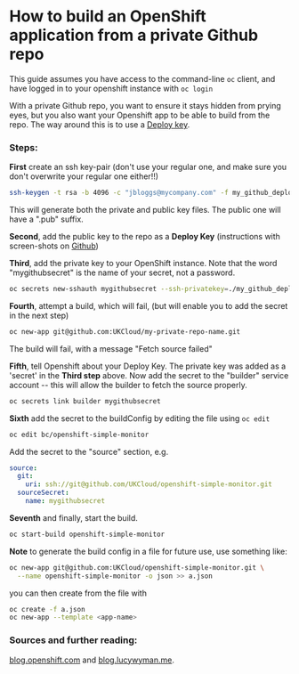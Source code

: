# How to build an OpenShift application from a private Github repo
This guide assumes you have access to the command-line `oc` client, and have
logged in to your openshift instance with `oc login`

With a private Github repo, you want to ensure it stays hidden from prying
eyes, but you also want your Openshift app to be able to build from the repo.
The way around this is to use a 
[Deploy key](https://developer.github.com/v3/guides/managing-deploy-keys/#deploy-keys).


### Steps:
**First**
create an ssh key-pair (don't use your regular one, and make sure
you don't overwrite your regular one either!!)
 
```bash
ssh-keygen -t rsa -b 4096 -c "jbloggs@mycompany.com" -f my_github_deploy_key
```
This will generate both the private and public key files. The public one will
have a ".pub" suffix.



**Second**, add the public key to the repo as a **Deploy Key** (instructions
with screen-shots on 
[Github](https://developer.github.com/v3/guides/managing-deploy-keys/#deploy-keys))



**Third**, add the private key to your OpenShift instance. 
Note that the word "mygithubsecret" is the name of your secret, not a password.
 
```bash
oc secrets new-sshauth mygithubsecret --ssh-privatekey=./my_github_deploy_key
```



**Fourth**, attempt a build, which will fail, (but will enable you to add the
secret in the next step)
 
```bash
oc new-app git@github.com:UKCloud/my-private-repo-name.git
```

The build will fail, with a message "Fetch source failed"



**Fifth**, tell Openshift about your Deploy Key. The private key was added as
a 'secret' in the **Third step** above. Now add the secret to the "builder"
service account -- this will allow the builder to fetch the source properly.
 
```bash
oc secrets link builder mygithubsecret
```
 

**Sixth** add the secret to the buildConfig by editing the file using `oc edit`
 
```bash
oc edit bc/openshift-simple-monitor
```
 

Add the secret to the "source" section, e.g.
```yaml
source:
  git:
    uri: ssh://git@github.com/UKCloud/openshift-simple-monitor.git
  sourceSecret:
    name: mygithubsecret
```



**Seventh** and finally, start the build.
 
```bash
oc start-build openshift-simple-monitor
```
 

**Note** to generate the build config in a file for future use, use something
like:
 
```bash
oc new-app git@github.com:UKCloud/openshift-simple-monitor.git \
  --name openshift-simple-monitor -o json >> a.json
```
 

you can then create from the file with
```bash
oc create -f a.json
oc new-app --template <app-name>
```
 

### Sources and further reading:
 [blog.openshift.com](https://blog.openshift.com/using-ssh-key-for-s2i-builds/)
 and [blog.lucywyman.me](http://blog.lucywyman.me/deploy-private-git-repo-to-openshift.html).